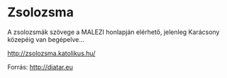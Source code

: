 Zsolozsma
=========

A zsolozsmák szövege a MALEZI honlapján elérhető, jelenleg Karácsony közepéig van begépelve... 

http://zsolozsma.katolikus.hu/

Forrás: http://diatar.eu
